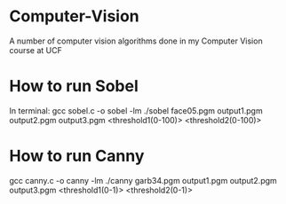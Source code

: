 # Computer-Vision
A number of computer vision algorithms done in my Computer Vision course at UCF

# How to run Sobel
In terminal: 
gcc sobel.c -o sobel -lm
 ./sobel face05.pgm output1.pgm output2.pgm output3.pgm <threshold1(0-100)> <threshold2(0-100)>

# How to run Canny
gcc canny.c -o canny -lm
./canny garb34.pgm output1.pgm output2.pgm output3.pgm <threshold1(0-1)> <threshold2(0-1)>